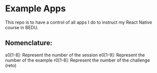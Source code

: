 # Example Apps

This repo is to have a control of all apps I do to instruct my React Native course in BEDU.

## Nomenclature:

s0[1-8]: Represent the number of the session
e0[1-9]: Represent the number of the example
r0[1-8]: Represent the number of the challenge (reto)
